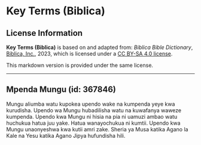 # Key Terms (Biblica)

## License Information

**Key Terms (Biblica)** is based on and adapted from: _Biblica Bible Dictionary_, [Biblica, Inc.](https://www.biblica.com/), 2023, which is licensed under a [CC BY-SA 4.0 license](https://creativecommons.org/licenses/by-sa/4.0/legalcode.en).

This markdown version is provided under the same license.



--------------------------------

## Mpenda Mungu (id: 367846)

Mungu aliumba watu kupokea upendo wake na kumpenda yeye kwa kurudisha. Upendo wa Mungu hubadilisha watu na kuwafanya waweze kumpenda. Upendo kwa Mungu ni hisia na pia ni uamuzi ambao watu huchukua hatua juu yake. Hatua wanayochukua ni kumtii. Upendo kwa Mungu unaonyeshwa kwa kutii amri zake. Sheria ya Musa katika Agano la Kale na Yesu katika Agano Jipya hufundisha hili.


